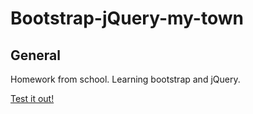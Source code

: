 # Bootstrap-jQuery-my-town

## General
Homework from school. Learning bootstrap and jQuery.

[Test it out!](https://sisarus.github.io/Bootstrap-jQuery-my-town/)
